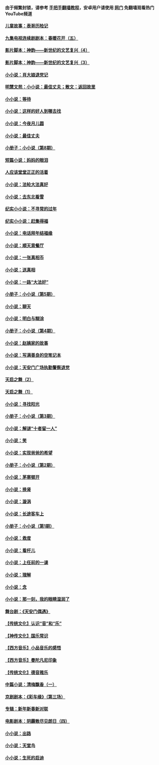 #### 由于频繁封锁，请参考 [手把手翻墙教程](https://github.com/gfw-breaker/guides/wiki/)，安卓用户请使用 [网门](https://github.com/gfw-breaker/nogfw/blob/master/dl.md?t=06221901) 免翻墙观看热门YouTube频道 

#### [儿童故事：表哥历险记](../pages/328/383535.md?t=06221901) 

#### [九集电视连续剧剧本：春暖花开（五）](../pages/328/275919.md?t=06221901) 

#### [影片脚本：神韵——新世纪的文艺复兴（4）](../pages/328/266089.md?t=06221901) 

#### [影片脚本：神韵——新世纪的文艺复兴（3）](../pages/328/266087.md?t=06221901) 

#### [小小说：肖大娘退党记](../pages/328/239807.md?t=06221901) 

#### [明慧文苑：小小说：最佳丈夫；散文：返回故里](../pages/328/3439.md?t=06221901) 

#### [小小说：等待](../pages/328/223927.md?t=06221901) 

#### [小小说：这样的好人到哪去找](../pages/328/209396.md?t=06221901) 

#### [小小说：今夜月儿圆](../pages/328/193588.md?t=06221901) 

#### [小小说：最佳丈夫](../pages/328/190938.md?t=06221901) 

#### [小册子：小小说（第8期）](../pages/328/188202.md?t=06221901) 

#### [短篇小说：妈妈的眼泪](../pages/328/187712.md?t=06221901) 

#### [人应该堂堂正正的活着](../pages/328/182430.md?t=06221901) 

#### [小小说：法轮大法真好](../pages/328/174669.md?t=06221901) 

#### [小小说：去东北看雪](../pages/328/173882.md?t=06221901) 

#### [纪实小小说：不寻常的过年](../pages/328/173187.md?t=06221901) 

#### [纪实小小说：赶集得福](../pages/328/172652.md?t=06221901) 

#### [小小说：电话拜年结福缘](../pages/328/172533.md?t=06221901) 

#### [小小说：顺天意餐厅](../pages/328/170182.md?t=06221901) 

#### [小小说：一张真相币](../pages/328/169410.md?t=06221901) 

#### [小小说：送真相](../pages/328/166713.md?t=06221901) 

#### [小小说：一路“大法好”](../pages/328/162016.md?t=06221901) 

#### [小册子：小小说（第5期）](../pages/328/161131.md?t=06221901) 

#### [小小说：聊天](../pages/328/159640.md?t=06221901) 

#### [小小说：明白与糊涂](../pages/328/158101.md?t=06221901) 

#### [小册子：小小说（第4期）](../pages/328/158006.md?t=06221901) 

#### [小小说：赵姨家的故事](../pages/328/157843.md?t=06221901) 

#### [小小说：写满善良的空笔记本](../pages/328/157382.md?t=06221901) 

#### [小小说：天安门广场执勤警察退党](../pages/328/156982.md?t=06221901) 

#### [天启之舞（2）](../pages/328/153440.md?t=06221901) 

#### [天启之舞（1）](../pages/328/153439.md?t=06221901) 

#### [小小说：寻找阳光](../pages/328/153065.md?t=06221901) 

#### [小册子：小小说（第3期）](../pages/328/151715.md?t=06221901) 

#### [小小说：解谜“十者留一人”](../pages/328/148967.md?t=06221901) 

#### [小小说：笑](../pages/328/148905.md?t=06221901) 

#### [小小说：实现爸爸的希望](../pages/328/148096.md?t=06221901) 

#### [小册子：小小说（第2期）](../pages/328/147214.md?t=06221901) 

#### [小小说：茅塞顿开](../pages/328/147030.md?t=06221901) 

#### [小小说：换肾](../pages/328/146770.md?t=06221901) 

#### [小小说：漩涡](../pages/328/146683.md?t=06221901) 

#### [小小说：长途客车上](../pages/328/145076.md?t=06221901) 

#### [小册子：小小说（第1期）](../pages/328/143963.md?t=06221901) 

#### [小小说：救度](../pages/328/143927.md?t=06221901) 

#### [小小说：看杆儿](../pages/328/142137.md?t=06221901) 

#### [小小说：上任前的一课](../pages/328/140808.md?t=06221901) 

#### [小小说：理解](../pages/328/140476.md?t=06221901) 

#### [小小说：念](../pages/328/139513.md?t=06221901) 

#### [小小说：那一刻，我的眼睛湿润了](../pages/328/138476.md?t=06221901) 

#### [舞台剧：《天安门偶遇》](../pages/328/117155.md?t=06221901) 

#### [【传统文化】认识“音”和“乐”](../pages/328/108667.md?t=06221901) 

#### [【神传文化】国乐常识](../pages/328/104225.md?t=06221901) 

#### [【西方音乐】小品音乐的感悟](../pages/328/102924.md?t=06221901) 

#### [【西方音乐】曼陀凡尼印象](../pages/328/102922.md?t=06221901) 

#### [【传统文化】德音雅乐](../pages/328/102923.md?t=06221901) 

#### [中篇小说：清梅飘香（一）](../pages/328/101058.md?t=06221901) 

#### [京剧剧本：《彩车缘》（第三场）](../pages/328/96434.md?t=06221901) 

#### [专辑：新年新春新对联](../pages/328/94991.md?t=06221901) 

#### [电影剧本：阴霾散尽见朗日（四）](../pages/328/87081.md?t=06221901) 

#### [小小说：出路](../pages/328/84848.md?t=06221901) 

#### [小小说：天堂鸟](../pages/328/83084.md?t=06221901) 

#### [小小说：生死的启迪](../pages/328/70977.md?t=06221901) 

